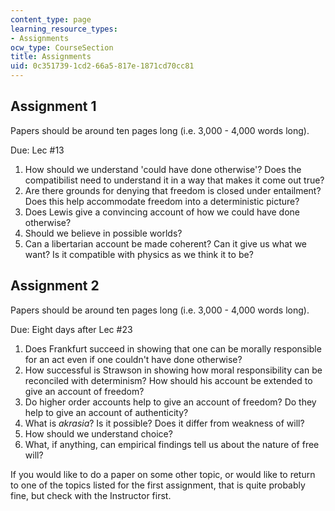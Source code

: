 ```yaml
---
content_type: page
learning_resource_types:
- Assignments
ocw_type: CourseSection
title: Assignments
uid: 0c351739-1cd2-66a5-817e-1871cd70cc81
---
```


Assignment 1
------------

Papers should be around ten pages long (i.e. 3,000 - 4,000 words long).

Due: Lec #13

1.  How should we understand 'could have done otherwise'? Does the compatibilist need to understand it in a way that makes it come out true?
2.  Are there grounds for denying that freedom is closed under entailment? Does this help accommodate freedom into a deterministic picture?
3.  Does Lewis give a convincing account of how we could have done otherwise?
4.  Should we believe in possible worlds?
5.  Can a libertarian account be made coherent? Can it give us what we want? Is it compatible with physics as we think it to be?

Assignment 2
------------

Papers should be around ten pages long (i.e. 3,000 - 4,000 words long).

Due: Eight days after Lec #23

1.  Does Frankfurt succeed in showing that one can be morally responsible for an act even if one couldn't have done otherwise?
2.  How successful is Strawson in showing how moral responsibility can be reconciled with determinism? How should his account be extended to give an account of freedom?
3.  Do higher order accounts help to give an account of freedom? Do they help to give an account of authenticity?
4.  What is _akrasia_? Is it possible? Does it differ from weakness of will?
5.  How should we understand choice?
6.  What, if anything, can empirical findings tell us about the nature of free will?

If you would like to do a paper on some other topic, or would like to return to one of the topics listed for the first assignment, that is quite probably fine, but check with the Instructor first.